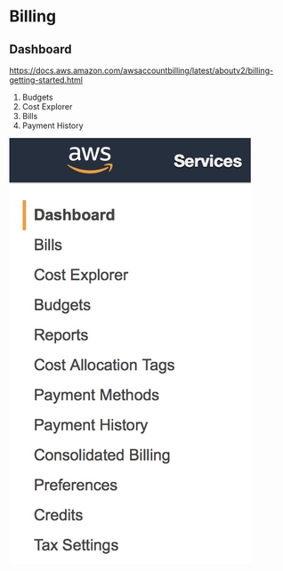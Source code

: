 # Billing

## Dashboard
https://docs.aws.amazon.com/awsaccountbilling/latest/aboutv2/billing-getting-started.html

  1. Budgets
  2. Cost Explorer
  3. Bills
  4. Payment History

![Alt text](./images/billing_dashboard.jpeg "billing dashboard")
